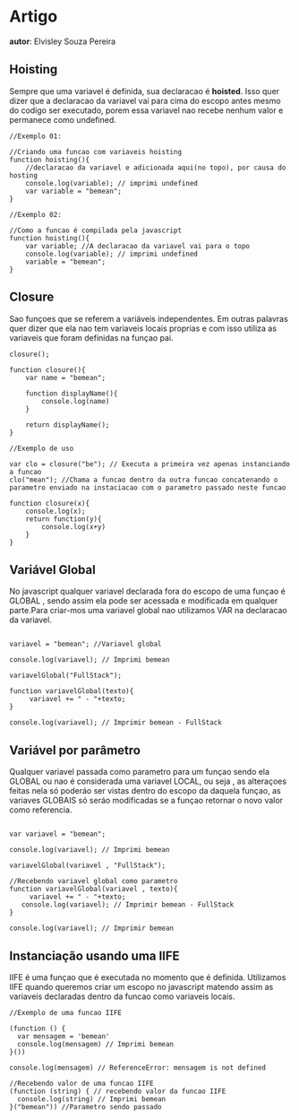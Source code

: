 # Artigo
**autor**: Elvisley Souza Pereira

## Hoisting

Sempre que uma variavel é definida, sua declaracao é **hoisted**. Isso quer dizer que a declaracao da variavel vai para cima do escopo antes mesmo do codigo ser executado, porem essa variavel nao recebe nenhum valor e permanece como undefined.

```
//Exemplo 01:

//Criando uma funcao com variaveis hoisting
function hoisting(){
    //declaracao da variavel e adicionada aqui(no topo), por causa do hosting
    console.log(variable); // imprimi undefined
    var variable = "bemean";
}

//Exemplo 02:

//Como a funcao é compilada pela javascript
function hoisting(){
    var variable; //A declaracao da variavel vai para o topo
    console.log(variable); // imprimi undefined
    variable = "bemean";
}

```

## Closure

Sao funçoes que se referem a variáveis independentes. Em outras palavras quer dizer que ela nao tem variaveis locais proprias e com isso utiliza as variaveis que foram definidas na funçao pai.

```
closure();

function closure(){
	var name = "bemean";

    function displayName(){
    	console.log(name)
    }

    return displayName();
}

//Exemplo de uso

var clo = closure("be"); // Executa a primeira vez apenas instanciando a funcao
clo("mean"); //Chama a funcao dentro da outra funcao concatenando o parametro enviado na instaciacao com o parametro passado neste funcao

function closure(x){
    console.log(x);
    return function(y){
    	console.log(x+y)
    }
}

```

## Variável Global

No javascript qualquer variavel declarada fora do escopo de uma funçao é GLOBAL , sendo assim ela pode ser acessada e modificada em qualquer parte.Para criar-mos uma variavel global nao utilizamos VAR na declaracao da variavel.


```

variavel = "bemean"; //Variavel global

console.log(variavel); // Imprimi bemean

variavelGlobal("FullStack");

function variavelGlobal(texto){
	 variavel += " - "+texto;
}

console.log(variavel); // Imprimir bemean - FullStack

```

## Variável por parâmetro

Qualquer variavel passada como parametro para um funçao  sendo ela GLOBAL ou nao é considerada uma variavel LOCAL, ou seja , as alteraçoes feitas nela só poderáo ser vistas dentro do escopo da daquela funçao, as variaves GLOBAIS só seráo modificadas se a funçao retornar o novo valor como referencia.


```

var variavel = "bemean";

console.log(variavel); // Imprimi bemean

variavelGlobal(variavel , "FullStack");

//Recebendo variavel global como parametro
function variavelGlobal(variavel , texto){
	 variavel += " - "+texto;
   console.log(variavel); // Imprimir bemean - FullStack
}

console.log(variavel); // Imprimir bemean

```


## Instanciação usando uma IIFE

IIFE é uma funçao que é executada no momento que é definida. Utilizamos IIFE quando queremos criar um escopo no javascript matendo assim as variaveis declaradas dentro da funcao como variaveis locais.

```
//Exemplo de uma funcao IIFE

(function () {
  var mensagem = 'bemean'
  console.log(mensagem) // Imprimi bemean
}())

console.log(mensagem) // ReferenceError: mensagem is not defined

//Recebendo valor de uma funcao IIFE
(function (string) { // recebendo valor da funcao IIFE
  console.log(string) // Imprimi bemean
}("bemean")) //Parametro sendo passado

```
